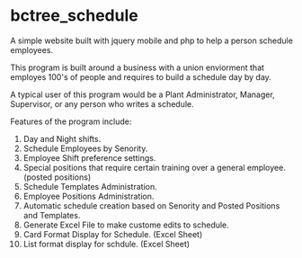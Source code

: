 # bctree_schedule

A simple website built with jquery mobile and php to help a person schedule employees.

This program is built around a business with a union enviorment that employes 100's of people and requires to build a schedule day by day.

A typical user of this program would be a Plant Administrator, Manager, Supervisor, or any person who writes a schedule.

Features of the program include:

1. Day and Night shifts.
2. Schedule Employees by Senority.
3. Employee Shift preference settings.
4. Special positions that require certain training over a general employee. (posted positions)
5. Schedule Templates Administration.
6. Employee Positions Administration.
7. Automatic schedule creation based on Senority and Posted Positions and Templates.
8. Generate Excel File to make custome edits to schedule.
9. Card Format Display for Schedule. (Excel Sheet)
10. List format display for schdule. (Excel Sheet)
